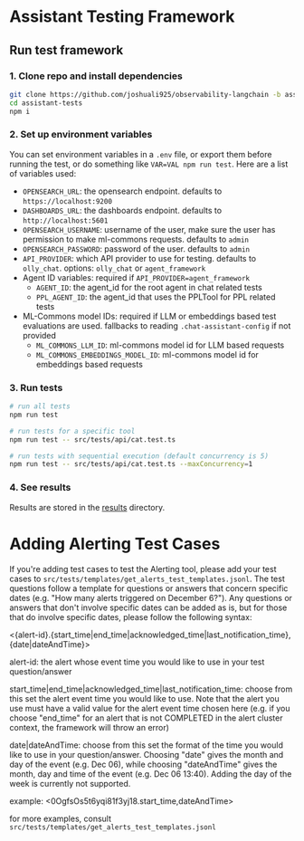 # Assistant Testing Framework

## Run test framework

### 1. Clone repo and install dependencies

```bash
git clone https://github.com/joshuali925/observability-langchain -b assistant-tests
cd assistant-tests
npm i
```

### 2. Set up environment variables

You can set environment variables in a `.env` file, or export them before running the test, or do something like `VAR=VAL npm run test`. Here are a list of variables used:

- `OPENSEARCH_URL`: the opensearch endpoint. defaults to `https://localhost:9200`
- `DASHBOARDS_URL`: the dashboards endpoint. defaults to `http://localhost:5601`
- `OPENSEARCH_USERNAME`: username of the user, make sure the user has permission to make ml-commons requests. defaults to `admin`
- `OPENSEARCH_PASSWORD`: password of the user. defaults to `admin`
- `API_PROVIDER`: which API provider to use for testing. defaults to `olly_chat`. options: `olly_chat` or `agent_framework`
- Agent ID variables: required if `API_PROVIDER=agent_framework`
    - `AGENT_ID`: the agent_id for the root agent in chat related tests
    - `PPL_AGENT_ID`: the agent_id that uses the PPLTool for PPL related tests
- ML-Commons model IDs: required if LLM or embeddings based test evaluations are used. fallbacks to reading `.chat-assistant-config` if not provided
    - `ML_COMMONS_LLM_ID`: ml-commons model id for LLM based requests
    - `ML_COMMONS_EMBEDDINGS_MODEL_ID`: ml-commons model id for embeddings based requests

### 3. Run tests
```bash
# run all tests
npm run test

# run tests for a specific tool
npm run test -- src/tests/api/cat.test.ts

# run tests with sequential execution (default concurrency is 5)
npm run test -- src/tests/api/cat.test.ts --maxConcurrency=1
```

### 4. See results

Results are stored in the [results](./results) directory.

# Adding Alerting Test Cases
If you're adding test cases to test the Alerting tool, please add your test cases to `src/tests/templates/get_alerts_test_templates.jsonl`. The test questions follow a template for questions or answers that concern specific dates (e.g. "How many alerts triggered on December 6?"). Any questions or answers that don't involve specific dates can be added as is, but for those that do involve specific dates, please follow the following syntax:

<{alert-id}.{start_time|end_time|acknowledged_time|last_notification_time},{date|dateAndTime}>

alert-id: the alert whose event time you would like to use in your test question/answer

start_time|end_time|acknowledged_time|last_notification_time: choose from this set the alert event time you would like to use. Note that the alert you use must have a valid value for the alert event time chosen here (e.g. if you choose "end_time" for an alert that is not COMPLETED in the alert cluster context, the framework will throw an error)

date|dateAndTime: choose from this set the format of the time you would like to use in your question/answer. Choosing "date" gives the month and day of the event (e.g. Dec 06), while choosing "dateAndTime" gives the month, day and time of the event (e.g. Dec 06 13:40). Adding the day of the week is currently not supported.

example: <0OgfsOs5t6yqi81f3yj18.start_time,dateAndTime>

for more examples, consult `src/tests/templates/get_alerts_test_templates.jsonl`

